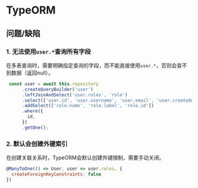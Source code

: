 # TypeORM

## 问题/缺陷

### 1. 无法使用`user.*`查询所有字段
在多表查询时，需要明确指定查询的字段，而不能直接使用`user.*`，否则会查不到数据（返回null）。
```javascript
 const user = await this.repository
      .createQueryBuilder('user')
      .leftJoinAndSelect('user.roles', 'role')
      .select(['user.id', 'user.username', 'user.email', 'user.createdAt'])
      .addSelect(['role.name', 'role.label', 'role.id'])
      .where({
        id,
      })
      .getOne();
```

### 2. 默认会创建外键索引
在创建关联关系时，TypeORM会默认创建外键限制，需要手动关闭。
```javascript
@ManyToOne(() => User, user => user.roles, {
  createForeignKeyConstraints: false
})
```
